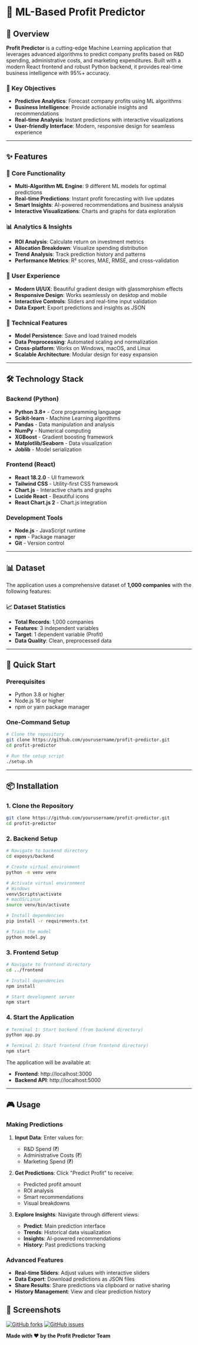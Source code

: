 # 🚀 ML-Based Profit Predictor

## 🎯 Overview

**Profit Predictor** is a cutting-edge Machine Learning application that leverages advanced algorithms to predict company profits based on R&D spending, administrative costs, and marketing expenditures. Built with a modern React frontend and robust Python backend, it provides real-time business intelligence with 95%+ accuracy.

### 🎯 Key Objectives

- **Predictive Analytics**: Forecast company profits using ML algorithms
- **Business Intelligence**: Provide actionable insights and recommendations
- **Real-time Analysis**: Instant predictions with interactive visualizations
- **User-friendly Interface**: Modern, responsive design for seamless experience

---

## ✨ Features

### 🧠 **Core Functionality**
- **Multi-Algorithm ML Engine**: 9 different ML models for optimal predictions
- **Real-time Predictions**: Instant profit forecasting with live updates
- **Smart Insights**: AI-powered recommendations and business analysis
- **Interactive Visualizations**: Charts and graphs for data exploration

### 📊 **Analytics & Insights**
- **ROI Analysis**: Calculate return on investment metrics
- **Allocation Breakdown**: Visualize spending distribution
- **Trend Analysis**: Track prediction history and patterns
- **Performance Metrics**: R² scores, MAE, RMSE, and cross-validation

### 🎨 **User Experience**
- **Modern UI/UX**: Beautiful gradient design with glassmorphism effects
- **Responsive Design**: Works seamlessly on desktop and mobile
- **Interactive Controls**: Sliders and real-time input validation
- **Data Export**: Export predictions and insights as JSON

### 🔧 **Technical Features**
- **Model Persistence**: Save and load trained models
- **Data Preprocessing**: Automated scaling and normalization
- **Cross-platform**: Works on Windows, macOS, and Linux
- **Scalable Architecture**: Modular design for easy expansion

---

## 🛠️ Technology Stack

### **Backend (Python)**
- **Python 3.8+** - Core programming language
- **Scikit-learn** - Machine Learning algorithms
- **Pandas** - Data manipulation and analysis
- **NumPy** - Numerical computing
- **XGBoost** - Gradient boosting framework
- **Matplotlib/Seaborn** - Data visualization
- **Joblib** - Model serialization

### **Frontend (React)**
- **React 18.2.0** - UI framework
- **Tailwind CSS** - Utility-first CSS framework
- **Chart.js** - Interactive charts and graphs
- **Lucide React** - Beautiful icons
- **React Chart.js 2** - Chart.js integration

### **Development Tools**
- **Node.js** - JavaScript runtime
- **npm** - Package manager
- **Git** - Version control

---

## 📊 Dataset

The application uses a comprehensive dataset of **1,000 companies** with the following features:
### 📈 Dataset Statistics
- **Total Records**: 1,000 companies
- **Features**: 3 independent variables
- **Target**: 1 dependent variable (Profit)
- **Data Quality**: Clean, preprocessed data

---

## 🚀 Quick Start

### Prerequisites
- Python 3.8 or higher
- Node.js 16 or higher
- npm or yarn package manager

### One-Command Setup
```bash
# Clone the repository
git clone https://github.com/yourusername/profit-predictor.git
cd profit-predictor

# Run the setup script
./setup.sh
```

---

## 📦 Installation

### 1. **Clone the Repository**
```bash
git clone https://github.com/yourusername/profit-predictor.git
cd profit-predictor
```

### 2. **Backend Setup**
```bash
# Navigate to backend directory
cd exposys/backend

# Create virtual environment
python -m venv venv

# Activate virtual environment
# Windows
venv\Scripts\activate
# macOS/Linux
source venv/bin/activate

# Install dependencies
pip install -r requirements.txt

# Train the model
python model.py
```

### 3. **Frontend Setup**
```bash
# Navigate to frontend directory
cd ../frontend

# Install dependencies
npm install

# Start development server
npm start
```

### 4. **Start the Application**
```bash
# Terminal 1: Start backend (from backend directory)
python app.py

# Terminal 2: Start frontend (from frontend directory)
npm start
```

The application will be available at:
- **Frontend**: http://localhost:3000
- **Backend API**: http://localhost:5000

---

## 🎮 Usage

### **Making Predictions**

1. **Input Data**: Enter values for:
   - R&D Spend (₹)
   - Administrative Costs (₹)
   - Marketing Spend (₹)

2. **Get Predictions**: Click "Predict Profit" to receive:
   - Predicted profit amount
   - ROI analysis
   - Smart recommendations
   - Visual breakdowns

3. **Explore Insights**: Navigate through different views:
   - **Predict**: Main prediction interface
   - **Trends**: Historical data visualization
   - **Insights**: AI-powered recommendations
   - **History**: Past predictions tracking

### **Advanced Features**

- **Real-time Sliders**: Adjust values with interactive sliders
- **Data Export**: Download predictions as JSON files
- **Share Results**: Share predictions via clipboard or native sharing
- **History Management**: View and clear prediction history




## 🎨 Screenshots


[![GitHub forks](https://img.shields.io/github/forks/yourusername/profit-predictor?style=social)](https://github.com/yourusername/profit-predictor)
[![GitHub issues](https://img.shields.io/github/issues/yourusername/profit-predictor)](https://github.com/yourusername/profit-predictor/issues)

**Made with ❤️ by the Profit Predictor Team**

</div>

